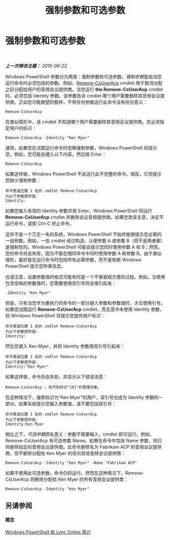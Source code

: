 ﻿---
title: 强制参数和可选参数
TOCTitle: 强制参数和可选参数
ms:assetid: e766362f-e2e9-4598-a595-fdf5eedd9ad6
ms:mtpsurl: https://technet.microsoft.com/zh-cn/library/Dn362851(v=OCS.15)
ms:contentKeyID: 56271216
ms.date: 06/02/2017
mtps_version: v=OCS.15
ms.translationtype: HT
---

# 强制参数和可选参数

 

_**上一次修改主题：** 2015-06-22_

Windows PowerShell 参数分为两类：强制参数和可选参数。*强制参数*是指当您运行命令时必须包括的参数。例如，[Remove-CsUserAcp](remove-csuseracp.md) cmdlet 用于取消分配之前分配给用户的音频会议提供商。当您运行 **the Remove-CsUserAcp** cmdlet 时，必须包括 Identity 参数。该参数告诉 cmdlet 哪个用户需要删除其音频会议提供商。正如您可能期望的那样，不带任何参数运行此命令没有任何意义：

    Remove-CsUserAcp

在类似情形中，该 cmdlet 不知道哪个用户需要删除其音频会议提供商。您必须指定用户的标识：

    Remove-CsUserAcp -Identity "Ken Myer"

通常，如果您在试图运行命令时忽略强制参数，Windows PowerShell 将提示您。例如，您可能会键入以下内容，然后按 Enter：

    Remove-CsUserAcp

如果这样做，Windows PowerShell 不会运行此不完整的命令。相反，它将提示您缺少强制参数：

    命令管道位置 1 处的 cmdlet Remove-CsUserAcp
    为以下参数提供值:
    Identity:

如果您输入有效的 Identity 参数并按 Enter，Windows PowerShell 将运行 **Remove-CsUserAcp** cmdlet 并删除会议音频提供商。如果您改变主意，决定不运行命令，请按 Ctrl-C 终止命令。

这并不是一个万无一失的系统，Windows PowerShell 不始终能够提示您必需的一组参数。例如，一些 cmdlet 经过构造，以便参数 A 或参数 B（而不是两者都）是强制性的。Windows PowerShell 可能会提示您同时使用参数 A 和 B；然而，您的命令将会失败，因为不能在相同命令中同时使用参数 A 和参数 B。由于类似情形，最好是在运行命令时包括所有必需参数，而不是依赖 Windows PowerShell 提示您所需信息。

也请注意，设置参数值的格式可能有时是一个不够直观方便的过程。例如，当使用包含空格的参数值时，您需要使用双引号将该值引起来：

    -Identity "Ken Myer"

但是，只有当您作为要执行的命令的一部分键入参数和参数值时，才应使用引号。如果您试图运行 **Remove-CsUserAcp** cmdlet，而无意中未使用 Identity 参数，则 Windows PowerShell 将提示您提供用户标识：

    命令管道位置 1 处的 cmdlet Remove-CsUserAcp
    为以下参数提供值:
    Identity:

然后您键入 Ken Myer，并将 Identity 参数用双引号引起来：

    命令管道位置 1 处的 cmdlet Remove-CsUserAcp
    为以下参数提供值:
    Identity:"Ken Myer"

如果这样做，命令将会失败，并显示以下错误消息：

    Remove-CsUserAcp : 找不到标识"{0}"的管理对象。

在这种情况下，搜索标识为“Ken Myer”的用户，双引号也成为 Identity 参数的一部分。如果系统提示您输入参数值，请不要包括双引号：

    命令管道位置 1 处的 cmdlet Remove-CsUserAcp
    为以下参数提供值:
    Identity:Ken Myer

相比之下，*可选参数*顾名思义：参数不需要输入，cmdlet 即可运行。例如，Remove-CsUserAcp 有可选参数 Name。如果在命令中包括 Name 参数，则只将删除指定的音频会议提供商。此命令删除名为 Fabrikam ACP 的音频会议提供商，但不删除分配给 Ken Myer 的任何其他音频会议提供商：

    Remove-CsUserAcp -Identity "Ken Myer" -Name "Fabrikam ACP"

如果不使用此可选参数，命令仍将运行。然而在这种情况下，Remove-CsUserAcp 将删除分配给 Ken Myer 的所有音频会议提供商：

    Remove-CsUserAcp -Identity "Ken Myer"

## 另请参阅

#### 概念

[Windows PowerShell 和 Lync Online 简介](an-introduction-to-windows-powershell-and-skype-for-business-online.md)

